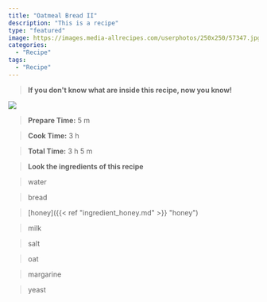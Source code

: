 ```yaml
---
title: "Oatmeal Bread II"
description: "This is a recipe"
type: "featured"
image: https://images.media-allrecipes.com/userphotos/250x250/57347.jpg
categories: 
  - "Recipe"
tags: 
  - "Recipe"
---
```



>**If you don't know what are inside this recipe, now you know!**

![](../images/Recipes-Banner.jpg)
> **Prepare Time:** 5 m


> **Cook Time:** 3 h


> **Total Time:** 3 h 5 m

> **Look the ingredients of this recipe**

> water

> bread

> [honey]({{< ref "ingredient_honey.md" >}} "honey")

> milk

> salt

> oat

> margarine

> yeast

